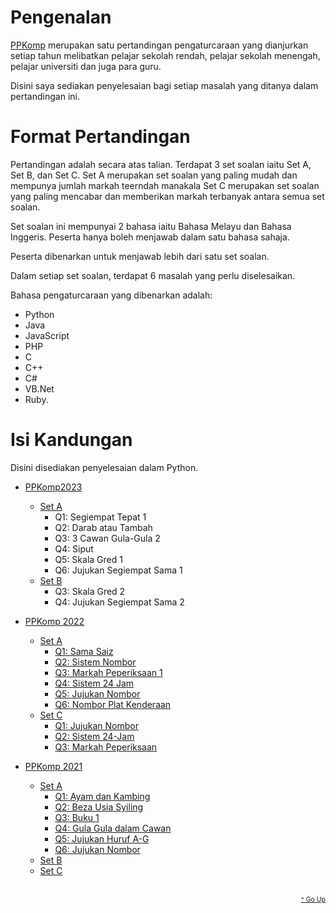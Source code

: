 # Pengenalan

[PPKomp][1] merupakan satu pertandingan pengaturcaraan yang dianjurkan setiap tahun melibatkan pelajar sekolah rendah, pelajar sekolah menengah, pelajar universiti dan juga para guru.

Disini saya sediakan penyelesaian bagi setiap masalah yang ditanya dalam pertandingan ini.

# Format Pertandingan

Pertandingan adalah secara atas talian. Terdapat 3 set soalan iaitu Set A, Set B, dan Set C. Set A merupakan set soalan yang paling mudah dan mempunya jumlah markah teerndah manakala Set C merupakan set soalan yang paling mencabar dan memberikan markah terbanyak antara semua set soalan.

Set soalan ini mempunyai 2 bahasa iaitu Bahasa Melayu dan Bahasa Inggeris. Peserta hanya boleh menjawab dalam satu bahasa sahaja.

Peserta dibenarkan untuk menjawab lebih dari satu set soalan.

Dalam setiap set soalan, terdapat 6 masalah yang perlu diselesaikan.

Bahasa pengaturcaraan yang dibenarkan adalah:

-   Python
-   Java
-   JavaScript
-   PHP
-   C
-   C++
-   C#
-   VB.Net
-   Ruby.

# Isi Kandungan

Disini disediakan penyelesaian dalam Python.

-	[PPKomp2023](./PPKomp2023)

	-	[Set A](./PPKomp2023/Set%20A)
		-	Q1: Segiempat Tepat 1
		-	Q2: Darab atau Tambah
		-	Q3: 3 Cawan Gula-Gula 2
		-	Q4: Siput
		-	Q5: Skala Gred 1
		-	Q6: Jujukan Segiempat Sama 1
	-	[Set B](./PPKomp2023/Set%20B)
		-	Q3: Skala Gred 2
		-	Q4: Jujukan Segiempat Sama 2

-   [PPKomp 2022](./PPKomp2022)

    -   [Set A](./PPKomp2022/Set%20A)
        -   [Q1: Sama Saiz](./PPKomp2022/Set%20A/README.md#10-sama-saiz)
        -   [Q2: Sistem Nombor](./PPKomp2022/Set%20A/README.md#20-sistem-nombor)
        -   [Q3: Markah Peperiksaan 1](./PPKomp2022/Set%20A/README.md#30-markah-peperiksaan-1)
        -   [Q4: Sistem 24 Jam](./PPKomp2022/Set%20A/README.md#40-sistem-24-jam)
        -   [Q5: Jujukan Nombor](./PPKomp2022/Set%20A/README.md#50-jujukan-nombor)
        -   [Q6: Nombor Plat Kenderaan](./PPKomp2022/Set%20A/README.md##60-nombor-plat-kenderaan)
    -   [Set C](./PPKomp2022/Set%20C)
        -   [Q1: Jujukan Nombor](./PPKomp2022/Set%20C/README.md#10-jujukan-nombor)
        -   [Q2: Sistem 24-Jam](./PPKomp2022/Set%20C/README.md#20-sistem-24-jam)
        -   [Q3: Markah Peperiksaan](./PPKomp2022/Set%20C/README.md#30-markah-peperiksaan)

-   [PPKomp 2021](./PPKomp2021/)
    -   [Set A](./PPKomp2021/Set%20A)
        -   [Q1: Ayam dan Kambing](./PPKomp2021/Set%20A/README.md#ayam-dan-kambing)
        -   [Q2: Beza Usia Syiling](./PPKomp2021/Set%20A/README.md#beza-usia-syiling)
        -   [Q3: Buku 1](./PPKomp2021/Set%20A/README.md#buku-1)
        -   [Q4: Gula Gula dalam Cawan](./PPKomp2021/Set%20A/README.md#gula-gula-dalam-cawan)
        -   [Q5: Jujukan Huruf A-G](./PPKomp2021/Set%20A/README.md#jujukan-huruf-a-g)
        -   [Q6: Jujukan Nombor](./PPKomp2021/Set%20A/README.md#jujukan-nombor)
    -   [Set B](./PPKomp2021/Set%20B)
    -   [Set C](./PPKomp2021/Set%20C)

[1]: https://www.ppkomp.com.my/

</br>

<div style="text-align: right">
    <a href="#isi-kandungan" style="font-size: .75em">^ Go Up</a>
</div>
